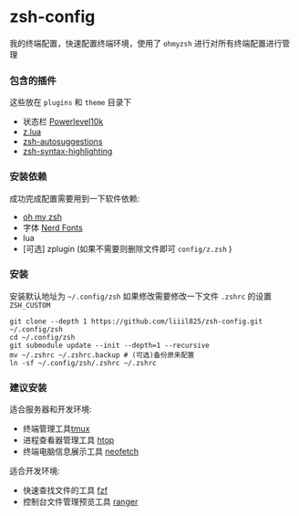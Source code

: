 # zsh-config
我的终端配置，快速配置终端环境，使用了 `ohmyzsh` 进行对所有终端配置进行管理

### 包含的插件
这些放在 `plugins` 和 `theme` 目录下
- 状态栏 [Powerlevel10k](https://github.com/romkatv/powerlevel10k)
- [z.lua](https://github.com/skywind3000/z.lua)
- [zsh-autosuggestions](https://github.com/zsh-users/zsh-autosuggestions)
- [zsh-syntax-highlighting](https://github.com/zsh-users/zsh-syntax-highlighting.git)

### 安装依赖
成功完成配置需要用到一下软件依赖:
- [oh my zsh](https://github.com/ohmyzsh/ohmyzsh)
- 字体 [Nerd Fonts](https://github.com/ryanoasis/nerd-fonts)
- lua
- [可选] zplugin (如果不需要则删除文件即可 `config/z.zsh` )

### 安装
安装默认地址为 `~/.config/zsh`
如果修改需要修改一下文件 `.zshrc` 的设置 `ZSH_CUSTOM` 

```
git clone --depth 1 https://github.com/liiil825/zsh-config.git ~/.config/zsh
cd ~/.config/zsh
git submodule update --init --depth=1 --recursive
mv ~/.zshrc ~/.zshrc.backup # (可选)备份原来配置
ln -sf ~/.config/zsh/.zshrc ~/.zshrc
```

### 建议安装
适合服务器和开发环境:
- 终端管理工具[tmux](https://github.com/tmux/tmux#installation)
- 进程查看器管理工具 [htop](https://github.com/htop-dev/htop#build-instructions)
- 终端电脑信息展示工具 [neofetch]()

适合开发环境:
- 快速查找文件的工具 [fzf](https://github.com/junegunn/fzf#installation)
- 控制台文件管理预览工具 [ranger](https://github.com/ranger/ranger#installing)
